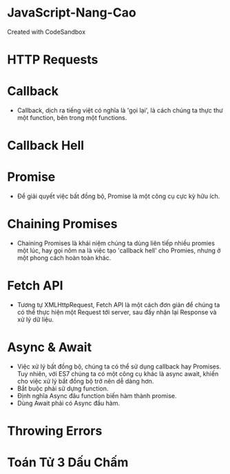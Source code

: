 # JavaScript-Nang-Cao
Created with CodeSandbox

# HTTP Requests

# Callback
- Callback, dịch ra tiếng việt có nghĩa là 'gọi lại', là cách chúng ta thực thư một function, bên trong một functions.
 
# Callback Hell

# Promise 
- Để giải quyết việc bất đồng bộ, Promise là một công cụ cực kỳ hữu ích.

# Chaining Promises
- Chaining Promises là khái niệm chúng ta dùng liên tiếp nhiều promies một lúc, hay gọi nôm na là việc tạo 'callback hell' cho Promies, nhưng ở một phong cách hoàn toàn khác.
 
 # Fetch API
- Tương tự XMLHttpRequest, Fetch API là một cách đơn giản  để chúng ta có thể thực hiện một Request tới server, sau đấy nhận lại Response và xử lý dữ liệu.
 
 # Async & Await
- Việc xử lý bất đồng bộ, chúng ta có thể sử dụng callback hay Promises. Tuy nhiên, với ES7 chúng ta có một công cụ khác là async await, khiến cho việc xử lý bất đồng bộ trở nên dễ dàng hơn.
- Bắt buộc phải sử dựng function.
- Định nghĩa Async đâu function biến hàm thành promise.
- Dùng Await phải có Async đầu hàm.
 
 # Throwing Errors
 
 # Toán Tử 3 Dấu Chấm
 